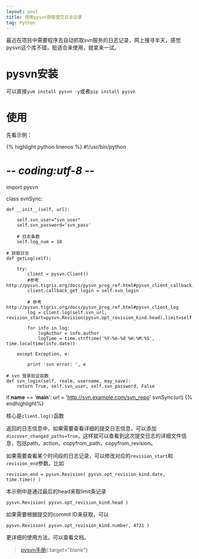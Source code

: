 ```yaml
---
layout: post
title: 使用pysvn获取提交日志记录
tag: Python
---
```


最近在项目中需要程序去自动抓取svn服务的日志记录，网上搜寻半天，感觉pysvn这个库不错，挺适合来使用，就拿来一试。

# pysvn安装

可以直接`yum install pysvn -y`或者`pip install pysvn`

# 使用

先看示例：

{% highlight python linenos %}
#!/usr/bin/python
# -*- coding:utf-8 -*-

import pysvn

class svnSync:

    def __init__(self, url):

        self.svn_user="svn_user"
        self.svn_password='svn_pass'

        # 日志条数
        self.log_num = 10

    # 获取日志
    def getLog(self):

        try:
            client = pysvn.Client()
            #参考 http://pysvn.tigris.org/docs/pysvn_prog_ref.html#pysvn_client_callback_get_login
            client.callback_get_login = self.svn_login

            # 参考 http://pysvn.tigris.org/docs/pysvn_prog_ref.html#pysvn_client_log
            log = client.log(self.svn_url, revision_start=pysvn.Revision(pysvn.opt_revision_kind.head),limit=self.log_num)

            for info in log:
                logAuthor = info.author
                logTime = time.strftime('%Y-%m-%d %H:%M:%S', time.localtime(info.date))

        except Exception, e:

            print 'svn error: ', e

    # svn 登录验证函数
    def svn_login(self, realm, username, may_save):
        return True, self.svn_user, self.svn_password, False

if __name__ == '__main__':
    url = 'http://svn.example.com/svn_repo'
    svnSync(url)
{% endhighlight%}

核心是`client.log()`函数

返回的日志信息中，如果需要查看详细的提交日志信息，可以添加`discover_changed_paths=True`，这样就可以查看到这次提交日志的详细文件信息，包括path，action，copyfrom_path，copyfrom_revision。

如果需要查看某个时间段的日志记录，可以修改对应的`revision_start`和`revision_end`参数。比如

`revision_end = pysvn.Revision( pysvn.opt_revision_kind.date, time.time() )`

本示例中是通过最后的head来取limit条记录

`pysvn.Revision( pysvn.opt_revision_kind.head )`

如果需要根据提交的commit ID来获取，可以

`pysvn.Revision( pysvn.opt_revision_kind.number, 4721 )`

更详细的使用方法，可以查看文档。

> [pysvn手册](http://pysvn.tigris.org/docs/pysvn.html){:target="blank"}
